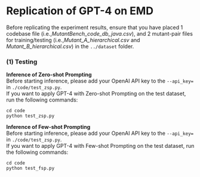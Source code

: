 ﻿# Replication of GPT-4 on EMD

Before replicating the experiment results, ensure that you have placed 1 codebase file (i.e.,*MutantBench_code_db_java.csv*), and 2 mutant-pair files for training/testing (i.e.,*Mutant_A_hierarchical.csv* and *Mutant_B_hierarchical.csv*) in the `../dataset` folder.

### (1) Testing
**Inference of Zero-shot Prompting**  
Before starting inference, please add your OpenAI API key to the ```--api_key=``` in ```./code/test_zsp.py```.  
If you want to apply GPT-4 with Zero-shot Prompting on the test dataset, run the following commands:
```
cd code
python test_zsp.py
```
**Inference of Few-shot Prompting**  
Before starting inference, please add your OpenAI API key to the ```--api_key=``` in ```./code/test_zsp.py```.  
If you want to apply GPT-4 with Few-shot Prompting on the test dataset, run the following commands:
```
cd code
python test_fsp.py
```

